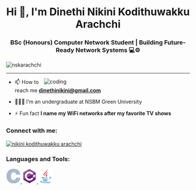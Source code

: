 <h1 align="center">Hi 👋, I'm Dinethi Nikini Kodithuwakku Arachchi</h1>
<h3 align="center">BSc (Honours) Computer Network Student | Building Future-Ready Network Systems 💻⚙️</h3>

<p align="left"> <img src="https://komarev.com/ghpvc/?username=nskarachchi&label=Profile%20views&color=0e75b6&style=flat" alt="nskarachchi" /> </p>

---
<img align="right" alt="coding" width="400" src="https://www.techgropse.com/blog/wp-content/uploads/2022/08/1_jvT5REAJKM3YJiApuRvgXg.gif">

- 📫 How to reach me **dinethinikini@gmail.com**

- 👩🏻‍🎓 I’m an undergraduate at NSBM Green University

- ⚡ Fun fact **I name my WiFi networks after my favorite TV shows**

<h3 align="left">Connect with me:</h3>
<p align="left">
<a href="https://linkedin.com/in/nikini kodithuwakku arachchi" target="blank"><img align="center" src="https://raw.githubusercontent.com/rahuldkjain/github-profile-readme-generator/master/src/images/icons/Social/linked-in-alt.svg" alt="nikini kodithuwakku arachchi" height="30" width="40" /></a>
</p>

<h3 align="left">Languages and Tools:</h3>
<p align="left"> <a href="https://www.cprogramming.com/" target="_blank" rel="noreferrer"> <img src="https://raw.githubusercontent.com/devicons/devicon/master/icons/c/c-original.svg" alt="c" width="40" height="40"/> </a> <a href="https://www.w3schools.com/cs/" target="_blank" rel="noreferrer"> <img src="https://raw.githubusercontent.com/devicons/devicon/master/icons/csharp/csharp-original.svg" alt="csharp" width="40" height="40"/> </a> <a href="https://www.java.com" target="_blank" rel="noreferrer"> <img src="https://raw.githubusercontent.com/devicons/devicon/master/icons/java/java-original.svg" alt="java" width="40" height="40"/> </a> </p>
